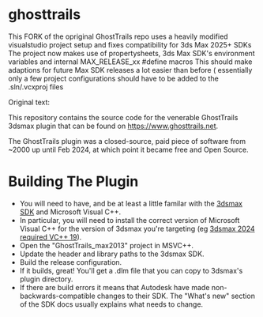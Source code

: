 # ghosttrails

This FORK of the opriginal GhostTrails repo uses a heavily modified visualstudio project setup and fixes compatibility for 3ds Max 2025+ SDKs
The project now makes use of propertysheets, 3ds Max SDK's environment variables and internal MAX_RELEASE_xx #define macros
This should make adaptions for future Max SDK releases a lot easier than before ( essentially only a few project configurations should have to be added to the .sln/.vcxproj files

Original text:

This repository contains the source code for the venerable GhostTrails 3dsmax plugin that can be found on https://www.ghosttrails.net.

The GhostTrails plugin was a closed-source, paid piece of software from ~2000 up until Feb 2024, at which point it became free and Open Source.

# Building The Plugin

* You will need to have, and be at least a little familar with the [3dsmax SDK](https://help.autodesk.com/view/MAXDEV/2024/ENU/) and Microsoft Visual C++.
* In particular, you will need to install the correct version of Microsoft Visual C++ for the version of 3dsmax you're targeting (eg [3dsmax 2024 required VC++ 19](https://help.autodesk.com/view/MAXDEV/2024/ENU/?guid=sdk_requirements)).
* Open the "GhostTrails_max2013" project in MSVC++.
* Update the header and library paths to the 3dsmax SDK.
* Build the release configuration.
* If it builds, great! You'll get a .dlm file that you can copy to 3dsmax's plugin directory.
* If there are build errors it means that Autodesk have made non-backwards-compatible changes to their SDK. The "What's new" section of the SDK docs usually explains what needs to change. 

